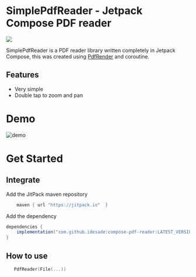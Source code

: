 # SimplePdfReader - Jetpack Compose PDF reader
[![](https://jitpack.io/v/idesade/compose-pdf-reader.svg)](https://jitpack.io/#idesade/compose-pdf-reader)

SimplePdfReader is a PDF reader library written completely in Jetpack Compose, this was created using [PdfRender](https://developer.android.com/reference/android/graphics/pdf/PdfRenderer) and coroutine.

## Features

- Very simple
- Double tap to zoom and pan

# Demo

<img src="assets/demo.gif" alt="demo"/>

# Get Started
## Integrate
Add the JitPack maven repository
```gradle
    maven { url "https://jitpack.io"  }
```
Add the dependency
```gradle
dependencies {
    implementation("com.github.idesade:compose-pdf-reader:LATEST_VERSION")
}
```
## How to use
```kotlin
   PdfReader(File(...))
```
